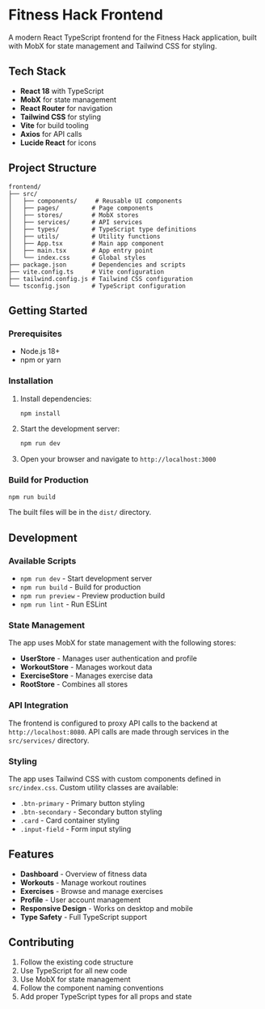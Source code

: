 # Fitness Hack Frontend

A modern React TypeScript frontend for the Fitness Hack application, built with MobX for state management and Tailwind CSS for styling.

## Tech Stack

- **React 18** with TypeScript
- **MobX** for state management
- **React Router** for navigation
- **Tailwind CSS** for styling
- **Vite** for build tooling
- **Axios** for API calls
- **Lucide React** for icons

## Project Structure

```
frontend/
├── src/
│   ├── components/     # Reusable UI components
│   ├── pages/         # Page components
│   ├── stores/        # MobX stores
│   ├── services/      # API services
│   ├── types/         # TypeScript type definitions
│   ├── utils/         # Utility functions
│   ├── App.tsx        # Main app component
│   ├── main.tsx       # App entry point
│   └── index.css      # Global styles
├── package.json       # Dependencies and scripts
├── vite.config.ts     # Vite configuration
├── tailwind.config.js # Tailwind CSS configuration
└── tsconfig.json      # TypeScript configuration
```

## Getting Started

### Prerequisites

- Node.js 18+ 
- npm or yarn

### Installation

1. Install dependencies:
   ```bash
   npm install
   ```

2. Start the development server:
   ```bash
   npm run dev
   ```

3. Open your browser and navigate to `http://localhost:3000`

### Build for Production

```bash
npm run build
```

The built files will be in the `dist/` directory.

## Development

### Available Scripts

- `npm run dev` - Start development server
- `npm run build` - Build for production
- `npm run preview` - Preview production build
- `npm run lint` - Run ESLint

### State Management

The app uses MobX for state management with the following stores:

- **UserStore** - Manages user authentication and profile
- **WorkoutStore** - Manages workout data
- **ExerciseStore** - Manages exercise data
- **RootStore** - Combines all stores

### API Integration

The frontend is configured to proxy API calls to the backend at `http://localhost:8080`. API calls are made through services in the `src/services/` directory.

### Styling

The app uses Tailwind CSS with custom components defined in `src/index.css`. Custom utility classes are available:

- `.btn-primary` - Primary button styling
- `.btn-secondary` - Secondary button styling
- `.card` - Card container styling
- `.input-field` - Form input styling

## Features

- **Dashboard** - Overview of fitness data
- **Workouts** - Manage workout routines
- **Exercises** - Browse and manage exercises
- **Profile** - User account management
- **Responsive Design** - Works on desktop and mobile
- **Type Safety** - Full TypeScript support

## Contributing

1. Follow the existing code structure
2. Use TypeScript for all new code
3. Use MobX for state management
4. Follow the component naming conventions
5. Add proper TypeScript types for all props and state 